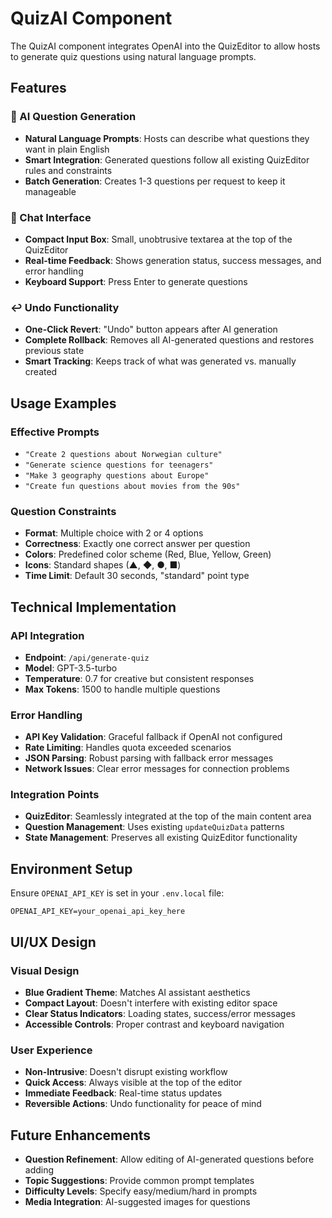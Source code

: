 # QuizAI Component

The QuizAI component integrates OpenAI into the QuizEditor to allow hosts to generate quiz questions using natural language prompts.

## Features

### 🤖 AI Question Generation

- **Natural Language Prompts**: Hosts can describe what questions they want in plain English
- **Smart Integration**: Generated questions follow all existing QuizEditor rules and constraints
- **Batch Generation**: Creates 1-3 questions per request to keep it manageable

### 💬 Chat Interface

- **Compact Input Box**: Small, unobtrusive textarea at the top of the QuizEditor
- **Real-time Feedback**: Shows generation status, success messages, and error handling
- **Keyboard Support**: Press Enter to generate questions

### ↩️ Undo Functionality

- **One-Click Revert**: "Undo" button appears after AI generation
- **Complete Rollback**: Removes all AI-generated questions and restores previous state
- **Smart Tracking**: Keeps track of what was generated vs. manually created

## Usage Examples

### Effective Prompts

- `"Create 2 questions about Norwegian culture"`
- `"Generate science questions for teenagers"`
- `"Make 3 geography questions about Europe"`
- `"Create fun questions about movies from the 90s"`

### Question Constraints

- **Format**: Multiple choice with 2 or 4 options
- **Correctness**: Exactly one correct answer per question
- **Colors**: Predefined color scheme (Red, Blue, Yellow, Green)
- **Icons**: Standard shapes (▲, ◆, ●, ■)
- **Time Limit**: Default 30 seconds, "standard" point type

## Technical Implementation

### API Integration

- **Endpoint**: `/api/generate-quiz`
- **Model**: GPT-3.5-turbo
- **Temperature**: 0.7 for creative but consistent responses
- **Max Tokens**: 1500 to handle multiple questions

### Error Handling

- **API Key Validation**: Graceful fallback if OpenAI not configured
- **Rate Limiting**: Handles quota exceeded scenarios
- **JSON Parsing**: Robust parsing with fallback error messages
- **Network Issues**: Clear error messages for connection problems

### Integration Points

- **QuizEditor**: Seamlessly integrated at the top of the main content area
- **Question Management**: Uses existing `updateQuizData` patterns
- **State Management**: Preserves all existing QuizEditor functionality

## Environment Setup

Ensure `OPENAI_API_KEY` is set in your `.env.local` file:

```
OPENAI_API_KEY=your_openai_api_key_here
```

## UI/UX Design

### Visual Design

- **Blue Gradient Theme**: Matches AI assistant aesthetics
- **Compact Layout**: Doesn't interfere with existing editor space
- **Clear Status Indicators**: Loading states, success/error messages
- **Accessible Controls**: Proper contrast and keyboard navigation

### User Experience

- **Non-Intrusive**: Doesn't disrupt existing workflow
- **Quick Access**: Always visible at the top of the editor
- **Immediate Feedback**: Real-time status updates
- **Reversible Actions**: Undo functionality for peace of mind

## Future Enhancements

- **Question Refinement**: Allow editing of AI-generated questions before adding
- **Topic Suggestions**: Provide common prompt templates
- **Difficulty Levels**: Specify easy/medium/hard in prompts
- **Media Integration**: AI-suggested images for questions
